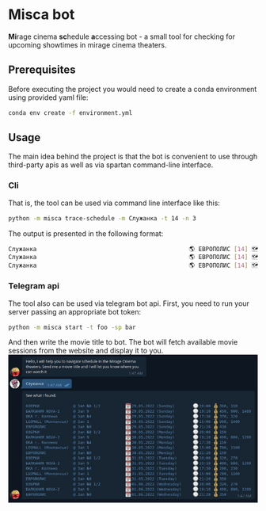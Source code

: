 # Misca bot
**Mi**rage cinema **sc**hedule **a**ccessing bot - a small tool for checking for upcoming showtimes in mirage cinema theaters.
## Prerequisites
Before executing the project you would need to create a conda environment using provided yaml file:
```sh
conda env create -f environment.yml
```
## Usage
The main idea behind the project is that the bot is convenient to use through third-party apis as well as via spartan command-line interface.
### Cli
That is, the tool can be used via command line interface like this:
```sh
python -m misca trace-schedule -m Служанка -t 14 -n 3
```
The output is presented in the following format:
```sh
Служанка                                           🌎 ЕВРОПОЛИС [14] 🗺️ пр.Полюстровский, д.84а          @ Зал №9               📅 29.05.2022 (Sunday)   🕑 21:20 💰 430
Служанка                                           🌎 ЕВРОПОЛИС [14] 🗺️ пр.Полюстровский, д.84а          @ Зал №9               📅 30.05.2022 (Monday)   🕑 21:20 💰 150
Служанка                                           🌎 ЕВРОПОЛИС [14] 🗺️ пр.Полюстровский, д.84а          @ Зал №9               📅 31.05.2022 (Tuesday)  🕑 21:20 💰 350
```
### Telegram api
The tool also can be used via telegram bot api. First, you need to run your server passing an appropriate bot token:
```sh
python -m misca start -t foo -sp bar
```
And then write the movie title to bot. The bot will fetch available movie sessions from the website and display it to you.
![telegram app window screenshot](images/telegram-screenshot.jpg "Telegram app window screenshot with the chat in which user interacted with bot")
